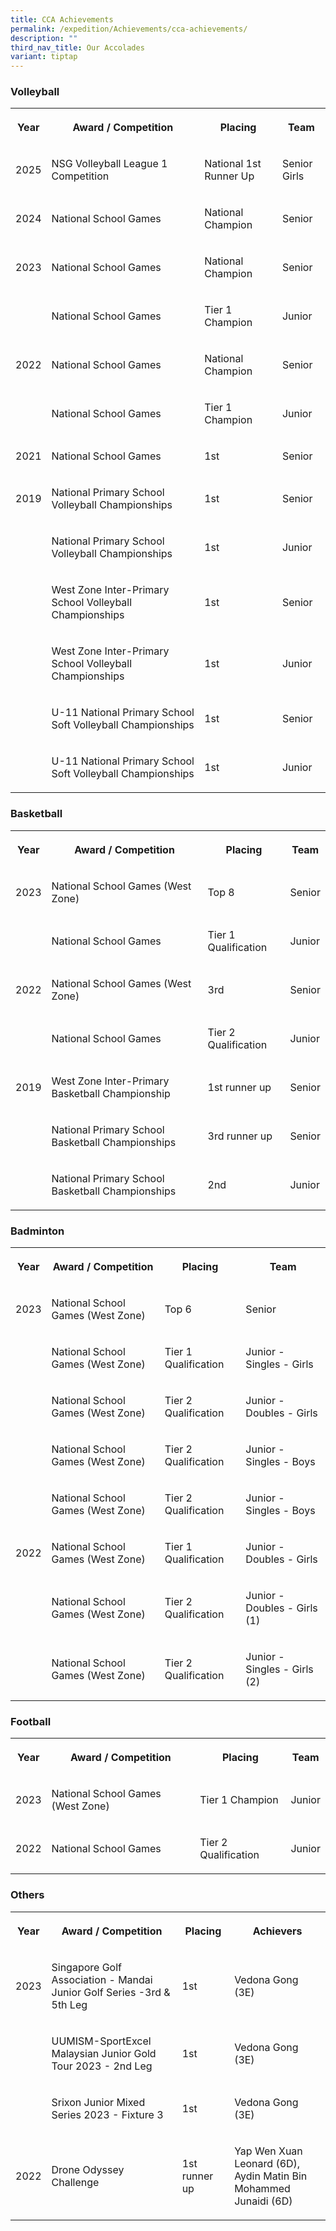 ```yaml
---
title: CCA Achievements
permalink: /expedition/Achievements/cca-achievements/
description: ""
third_nav_title: Our Accolades
variant: tiptap
---
```

<h3>Volleyball</h3>
<table style="minWidth: 100px">
<colgroup>
<col>
<col>
<col>
<col>
</colgroup>
<tbody>
<tr>
<th rowspan="1" colspan="1">
<p>Year</p>
</th>
<th rowspan="1" colspan="1">
<p>Award / Competition</p>
</th>
<th rowspan="1" colspan="1">
<p>Placing</p>
</th>
<th rowspan="1" colspan="1">
<p>Team</p>
</th>
</tr>
<tr>
<td rowspan="1" colspan="1">
<p>2025</p>
</td>
<td rowspan="1" colspan="1">
<p>NSG Volleyball League 1 Competition</p>
</td>
<td rowspan="1" colspan="1">
<p>National 1st Runner Up</p>
</td>
<td rowspan="1" colspan="1">
<p>Senior Girls</p>
</td>
</tr>
<tr>
<td rowspan="1" colspan="1">
<p>2024</p>
</td>
<td rowspan="1" colspan="1">
<p>National School Games</p>
</td>
<td rowspan="1" colspan="1">
<p>National Champion</p>
</td>
<td rowspan="1" colspan="1">
<p>Senior</p>
</td>
</tr>
<tr>
<td rowspan="1" colspan="1">
<p>2023</p>
</td>
<td rowspan="1" colspan="1">
<p>National School Games</p>
</td>
<td rowspan="1" colspan="1">
<p>National Champion</p>
</td>
<td rowspan="1" colspan="1">
<p>Senior</p>
</td>
</tr>
<tr>
<td rowspan="1" colspan="1">
<p></p>
</td>
<td rowspan="1" colspan="1">
<p>National School Games</p>
</td>
<td rowspan="1" colspan="1">
<p>Tier 1 Champion</p>
</td>
<td rowspan="1" colspan="1">
<p>Junior</p>
</td>
</tr>
<tr>
<td rowspan="1" colspan="1">
<p>2022</p>
</td>
<td rowspan="1" colspan="1">
<p>National School Games</p>
</td>
<td rowspan="1" colspan="1">
<p>National Champion</p>
</td>
<td rowspan="1" colspan="1">
<p>Senior</p>
</td>
</tr>
<tr>
<td rowspan="1" colspan="1">
<p></p>
</td>
<td rowspan="1" colspan="1">
<p>National School Games</p>
</td>
<td rowspan="1" colspan="1">
<p>Tier 1 Champion</p>
</td>
<td rowspan="1" colspan="1">
<p>Junior</p>
</td>
</tr>
<tr>
<td rowspan="1" colspan="1">
<p>2021</p>
</td>
<td rowspan="1" colspan="1">
<p>National School Games</p>
</td>
<td rowspan="1" colspan="1">
<p>1st</p>
</td>
<td rowspan="1" colspan="1">
<p>Senior</p>
</td>
</tr>
<tr>
<td rowspan="1" colspan="1">
<p>2019</p>
</td>
<td rowspan="1" colspan="1">
<p>National Primary School Volleyball Championships</p>
</td>
<td rowspan="1" colspan="1">
<p>1st</p>
</td>
<td rowspan="1" colspan="1">
<p>Senior</p>
</td>
</tr>
<tr>
<td rowspan="1" colspan="1">
<p></p>
</td>
<td rowspan="1" colspan="1">
<p>National Primary School Volleyball Championships</p>
</td>
<td rowspan="1" colspan="1">
<p>1st</p>
</td>
<td rowspan="1" colspan="1">
<p>Junior</p>
</td>
</tr>
<tr>
<td rowspan="1" colspan="1">
<p></p>
</td>
<td rowspan="1" colspan="1">
<p>West Zone Inter-Primary School Volleyball Championships</p>
</td>
<td rowspan="1" colspan="1">
<p>1st</p>
</td>
<td rowspan="1" colspan="1">
<p>Senior</p>
</td>
</tr>
<tr>
<td rowspan="1" colspan="1">
<p></p>
</td>
<td rowspan="1" colspan="1">
<p>West Zone Inter-Primary School Volleyball Championships</p>
</td>
<td rowspan="1" colspan="1">
<p>1st</p>
</td>
<td rowspan="1" colspan="1">
<p>Junior</p>
</td>
</tr>
<tr>
<td rowspan="1" colspan="1">
<p></p>
</td>
<td rowspan="1" colspan="1">
<p>U-11 National Primary School Soft Volleyball Championships</p>
</td>
<td rowspan="1" colspan="1">
<p>1st</p>
</td>
<td rowspan="1" colspan="1">
<p>Senior</p>
</td>
</tr>
<tr>
<td rowspan="1" colspan="1">
<p></p>
</td>
<td rowspan="1" colspan="1">
<p>U-11 National Primary School Soft Volleyball Championships</p>
</td>
<td rowspan="1" colspan="1">
<p>1st</p>
</td>
<td rowspan="1" colspan="1">
<p>Junior</p>
</td>
</tr>
</tbody>
</table>
<h3>Basketball</h3>
<table style="minWidth: 100px">
<colgroup>
<col>
<col>
<col>
<col>
</colgroup>
<tbody>
<tr>
<th rowspan="1" colspan="1">
<p>Year</p>
</th>
<th rowspan="1" colspan="1">
<p>Award / Competition</p>
</th>
<th rowspan="1" colspan="1">
<p>Placing</p>
</th>
<th rowspan="1" colspan="1">
<p>Team</p>
</th>
</tr>
<tr>
<td rowspan="1" colspan="1">
<p>2023</p>
</td>
<td rowspan="1" colspan="1">
<p>National School Games (West Zone)</p>
</td>
<td rowspan="1" colspan="1">
<p>Top 8</p>
</td>
<td rowspan="1" colspan="1">
<p>Senior</p>
</td>
</tr>
<tr>
<td rowspan="1" colspan="1">
<p></p>
</td>
<td rowspan="1" colspan="1">
<p>National School Games</p>
</td>
<td rowspan="1" colspan="1">
<p>Tier 1 Qualification</p>
</td>
<td rowspan="1" colspan="1">
<p>Junior</p>
</td>
</tr>
<tr>
<td rowspan="1" colspan="1">
<p>2022</p>
</td>
<td rowspan="1" colspan="1">
<p>National School Games (West Zone)</p>
</td>
<td rowspan="1" colspan="1">
<p>3rd</p>
</td>
<td rowspan="1" colspan="1">
<p>Senior</p>
</td>
</tr>
<tr>
<td rowspan="1" colspan="1">
<p></p>
</td>
<td rowspan="1" colspan="1">
<p>National School Games</p>
</td>
<td rowspan="1" colspan="1">
<p>Tier 2 Qualification</p>
</td>
<td rowspan="1" colspan="1">
<p>Junior</p>
</td>
</tr>
<tr>
<td rowspan="1" colspan="1">
<p>2019</p>
</td>
<td rowspan="1" colspan="1">
<p>West Zone Inter-Primary Basketball Championship</p>
</td>
<td rowspan="1" colspan="1">
<p>1st runner up</p>
</td>
<td rowspan="1" colspan="1">
<p>Senior</p>
</td>
</tr>
<tr>
<td rowspan="1" colspan="1">
<p></p>
</td>
<td rowspan="1" colspan="1">
<p>National Primary School Basketball Championships</p>
</td>
<td rowspan="1" colspan="1">
<p>3rd runner up</p>
</td>
<td rowspan="1" colspan="1">
<p>Senior</p>
</td>
</tr>
<tr>
<td rowspan="1" colspan="1">
<p></p>
</td>
<td rowspan="1" colspan="1">
<p>National Primary School Basketball Championships</p>
</td>
<td rowspan="1" colspan="1">
<p>2nd</p>
</td>
<td rowspan="1" colspan="1">
<p>Junior</p>
</td>
</tr>
</tbody>
</table>
<h3>Badminton</h3>
<table style="minWidth: 100px">
<colgroup>
<col>
<col>
<col>
<col>
</colgroup>
<tbody>
<tr>
<th rowspan="1" colspan="1">
<p>Year</p>
</th>
<th rowspan="1" colspan="1">
<p>Award / Competition</p>
</th>
<th rowspan="1" colspan="1">
<p>Placing</p>
</th>
<th rowspan="1" colspan="1">
<p>Team</p>
</th>
</tr>
<tr>
<td rowspan="1" colspan="1">
<p>2023</p>
</td>
<td rowspan="1" colspan="1">
<p>National School Games (West Zone)</p>
</td>
<td rowspan="1" colspan="1">
<p>Top 6</p>
</td>
<td rowspan="1" colspan="1">
<p>Senior</p>
</td>
</tr>
<tr>
<td rowspan="1" colspan="1">
<p></p>
</td>
<td rowspan="1" colspan="1">
<p>National School Games (West Zone)</p>
</td>
<td rowspan="1" colspan="1">
<p>Tier 1 Qualification</p>
</td>
<td rowspan="1" colspan="1">
<p>Junior - Singles - Girls</p>
</td>
</tr>
<tr>
<td rowspan="1" colspan="1">
<p></p>
</td>
<td rowspan="1" colspan="1">
<p>National School Games (West Zone)</p>
</td>
<td rowspan="1" colspan="1">
<p>Tier 2 Qualification</p>
</td>
<td rowspan="1" colspan="1">
<p>Junior - Doubles - Girls</p>
</td>
</tr>
<tr>
<td rowspan="1" colspan="1">
<p></p>
</td>
<td rowspan="1" colspan="1">
<p>National School Games (West Zone)</p>
</td>
<td rowspan="1" colspan="1">
<p>Tier 2 Qualification</p>
</td>
<td rowspan="1" colspan="1">
<p>Junior - Singles - Boys</p>
</td>
</tr>
<tr>
<td rowspan="1" colspan="1">
<p></p>
</td>
<td rowspan="1" colspan="1">
<p>National School Games (West Zone)</p>
</td>
<td rowspan="1" colspan="1">
<p>Tier 2 Qualification</p>
</td>
<td rowspan="1" colspan="1">
<p>Junior - Singles - Boys</p>
</td>
</tr>
<tr>
<td rowspan="1" colspan="1">
<p>2022</p>
</td>
<td rowspan="1" colspan="1">
<p>National School Games (West Zone)</p>
</td>
<td rowspan="1" colspan="1">
<p>Tier 1 Qualification</p>
</td>
<td rowspan="1" colspan="1">
<p>Junior - Doubles - Girls</p>
</td>
</tr>
<tr>
<td rowspan="1" colspan="1">
<p></p>
</td>
<td rowspan="1" colspan="1">
<p>National School Games (West Zone)</p>
</td>
<td rowspan="1" colspan="1">
<p>Tier 2 Qualification</p>
</td>
<td rowspan="1" colspan="1">
<p>Junior - Doubles - Girls (1)</p>
</td>
</tr>
<tr>
<td rowspan="1" colspan="1">
<p></p>
</td>
<td rowspan="1" colspan="1">
<p>National School Games (West Zone)</p>
</td>
<td rowspan="1" colspan="1">
<p>Tier 2 Qualification</p>
</td>
<td rowspan="1" colspan="1">
<p>Junior - Singles - Girls (2)</p>
</td>
</tr>
</tbody>
</table>
<h3>Football</h3>
<table style="minWidth: 100px">
<colgroup>
<col>
<col>
<col>
<col>
</colgroup>
<tbody>
<tr>
<th rowspan="1" colspan="1">
<p>Year</p>
</th>
<th rowspan="1" colspan="1">
<p>Award / Competition</p>
</th>
<th rowspan="1" colspan="1">
<p>Placing</p>
</th>
<th rowspan="1" colspan="1">
<p>Team</p>
</th>
</tr>
<tr>
<td rowspan="1" colspan="1">
<p>2023</p>
</td>
<td rowspan="1" colspan="1">
<p>National School Games (West Zone)</p>
</td>
<td rowspan="1" colspan="1">
<p>Tier 1 Champion</p>
</td>
<td rowspan="1" colspan="1">
<p>Junior</p>
</td>
</tr>
<tr>
<td rowspan="1" colspan="1">
<p>2022</p>
</td>
<td rowspan="1" colspan="1">
<p>National School Games</p>
</td>
<td rowspan="1" colspan="1">
<p>Tier 2 Qualification</p>
</td>
<td rowspan="1" colspan="1">
<p>Junior</p>
</td>
</tr>
</tbody>
</table>
<h3>Others</h3>
<table style="minWidth: 100px">
<colgroup>
<col>
<col>
<col>
<col>
</colgroup>
<tbody>
<tr>
<th rowspan="1" colspan="1">
<p>Year</p>
</th>
<th rowspan="1" colspan="1">
<p>Award / Competition</p>
</th>
<th rowspan="1" colspan="1">
<p>Placing</p>
</th>
<th rowspan="1" colspan="1">
<p>Achievers</p>
</th>
</tr>
<tr>
<td rowspan="1" colspan="1">
<p>2023</p>
</td>
<td rowspan="1" colspan="1">
<p>Singapore Golf Association - Mandai Junior Golf Series -3rd &amp; 5th
Leg</p>
</td>
<td rowspan="1" colspan="1">
<p>1st</p>
</td>
<td rowspan="1" colspan="1">
<p>Vedona Gong (3E)</p>
</td>
</tr>
<tr>
<td rowspan="1" colspan="1">
<p></p>
</td>
<td rowspan="1" colspan="1">
<p>UUMISM-SportExcel Malaysian Junior Gold Tour 2023 - 2nd Leg</p>
</td>
<td rowspan="1" colspan="1">
<p>1st</p>
</td>
<td rowspan="1" colspan="1">
<p>Vedona Gong (3E)</p>
</td>
</tr>
<tr>
<td rowspan="1" colspan="1">
<p></p>
</td>
<td rowspan="1" colspan="1">
<p>Srixon Junior Mixed Series 2023 - Fixture 3</p>
</td>
<td rowspan="1" colspan="1">
<p>1st</p>
</td>
<td rowspan="1" colspan="1">
<p>Vedona Gong (3E)</p>
</td>
</tr>
<tr>
<td rowspan="1" colspan="1">
<p>2022</p>
</td>
<td rowspan="1" colspan="1">
<p>Drone Odyssey Challenge</p>
</td>
<td rowspan="1" colspan="1">
<p>1st runner up</p>
</td>
<td rowspan="1" colspan="1">
<p>Yap Wen Xuan Leonard (6D),
<br>Aydin Matin Bin Mohammed Junaidi (6D)</p>
</td>
</tr>
</tbody>
</table>
<p></p>